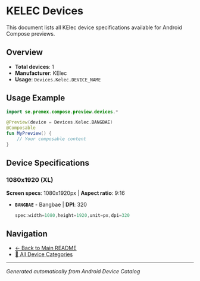 # KELEC Devices

This document lists all KElec device specifications available for Android Compose previews.

## Overview

- **Total devices**: 1
- **Manufacturer**: KElec
- **Usage**: `Devices.Kelec.DEVICE_NAME`

## Usage Example

```kotlin
import se.premex.compose.preview.devices.*

@Preview(device = Devices.Kelec.BANGBAE)
@Composable
fun MyPreview() {
    // Your composable content
}
```

## Device Specifications

### 1080x1920 (XL)

**Screen specs**: 1080x1920px | **Aspect ratio**: 9:16

- **`BANGBAE`** - Bangbae | **DPI**: 320
  ```kotlin
  spec:width=1080,height=1920,unit=px,dpi=320
  ```

## Navigation

- [← Back to Main README](../../README.md)
- [📱 All Device Categories](../README.md)

---
*Generated automatically from Android Device Catalog*
